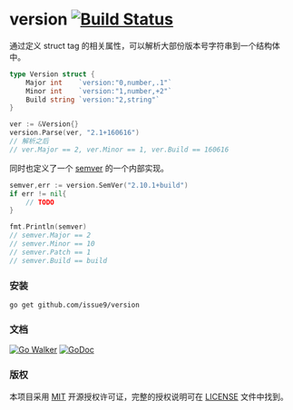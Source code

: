version
[![Build Status](https://travis-ci.org/issue9/version.svg?branch=master)](https://travis-ci.org/issue9/version)
======

通过定义 struct tag 的相关属性，可以解析大部份版本号字符串到一个结构体中。

```go
type Version struct {
    Major int    `version:"0,number,.1"`
    Minor int    `version:"1,number,+2"`
    Build string `version:"2,string"`
}

ver := &Version{}
version.Parse(ver, "2.1+160616")
// 解析之后
// ver.Major == 2, ver.Minor == 1, ver.Build == 160616
```

同时也定义了一个 [semver](http://semver.org) 的一个内部实现。
```go
semver,err := version.SemVer("2.10.1+build")
if err != nil{
    // TODO
}

fmt.Println(semver)
// semver.Major == 2
// semver.Minor == 10
// semver.Patch == 1
// semver.Build == build
```


### 安装

```shell
go get github.com/issue9/version
```


### 文档

[![Go Walker](https://gowalker.org/api/v1/badge)](https://gowalker.org/github.com/issue9/version)
[![GoDoc](https://godoc.org/github.com/issue9/version?status.svg)](https://godoc.org/github.com/issue9/version)


### 版权

本项目采用 [MIT](https://opensource.org/licenses/MIT) 开源授权许可证，完整的授权说明可在 [LICENSE](LICENSE) 文件中找到。
